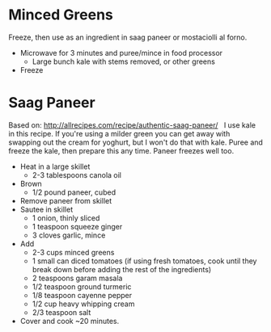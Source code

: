 # Minced Greens
Freeze, then use as an ingredient in saag paneer or mostaciolli al forno.

- Microwave for 3 minutes and puree/mince in food processor
  - Large bunch kale with stems removed, or other greens
- Freeze

# Saag Paneer
Based on: http://allrecipes.com/recipe/authentic-saag-paneer/
 
I use kale in this recipe. If you're using a milder green you can get away with swapping out the cream for yoghurt, but I won't do that with kale. 
Puree and freeze the kale, then prepare this any time. Paneer freezes well too.
 
- Heat in a large skillet
  - 2-3 tablespoons canola oil
- Brown
  - 1/2 pound paneer, cubed
- Remove paneer from skillet
- Sautee in skillet
  - 1 onion, thinly sliced
  - 1 teaspoon squeeze ginger
  - 3 cloves garlic, mince
- Add
  - 2-3 cups minced greens
  - 1 small can diced tomatoes (if using fresh tomatoes, cook until they break down before adding the rest of the ingredients)
  - 2 teaspoons garam masala
  - 1/2 teaspoon ground turmeric
  - 1/8 teaspoon cayenne pepper
  - 1/2 cup heavy whipping cream
  - 2/3 teaspoon salt
- Cover and cook ~20 minutes.
